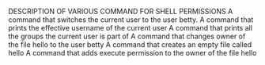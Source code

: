 DESCRIPTION OF VARIOUS COMMAND FOR SHELL PERMISSIONS
A command that switches the current user to the user betty.
A command that prints the effective username of the current user
A command that prints all the groups the current user is part of
A command that changes owner of the file hello to the user betty
A command that creates an empty file called hello
A command that adds execute permission to the owner of the file hello
